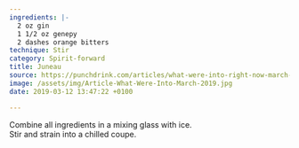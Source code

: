 ```yaml
---
ingredients: |-
  2 oz gin
  1 1/2 oz genepy
  2 dashes orange bitters
technique: Stir
category: Spirit-forward
title: Juneau
source: https://punchdrink.com/articles/what-were-into-right-now-march-2019/
image: /assets/img/Article-What-Were-Into-March-2019.jpg
date: 2019-03-12 13:47:22 +0100

---
```

Combine all ingredients in a mixing glass with ice.  
Stir and strain into a chilled coupe.